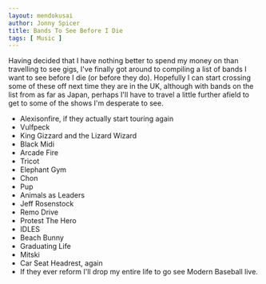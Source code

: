 ```yaml
---
layout: mendokusai
author: Jonny Spicer
title: Bands To See Before I Die
tags: [ Music ]
---
```

Having decided that I have nothing better to spend my money on than travelling to see gigs, I've finally got around to compiling a list of
bands I want to see before I die (or before they do). Hopefully I can start crossing some of these off next time they are in the UK, although with 
bands on the list from as far as Japan, perhaps I'll have to travel a little further afield to get to some of the shows I'm desperate to see.

- Alexisonfire, if they actually start touring again
- Vulfpeck
- King Gizzard and the Lizard Wizard
- Black Midi
- Arcade Fire
- Tricot
- Elephant Gym
- Chon
- Pup
- Animals as Leaders
- Jeff Rosenstock
- Remo Drive
- Protest The Hero
- IDLES
- Beach Bunny
- Graduating Life
- Mitski
- Car Seat Headrest, again
- If they ever reform I'll drop my entire life to go see Modern Baseball live.